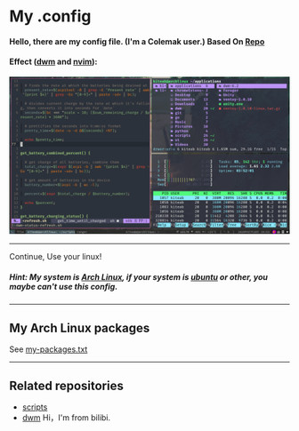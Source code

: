 # My .config

#### Hello, there are my config file. (I'm a Colemak user.) **Based On [Repo](https://github.com/theniceboy/.config)**

#### Effect ([dwm](https://github.com/KiteAB/dwm) and [nvim](https://github.com/KiteAB/nvim)):

![](./screenshots/1.png)

---

Continue, Use your linux!

##### Hint: My system is [Arch Linux](https://www.archlinux.org), if your system is [ubuntu](https://www.ubuntu.com) or other, you maybe can't use this config.

---

## My Arch Linux packages

See [my-packages.txt](my-packages.txt)

---

## Related repositories

- [scripts](https://github.com/KiteAB/scripts)
- [dwm](https://github.com/KiteAB/dwm)
Hi，I'm from bilibi.
